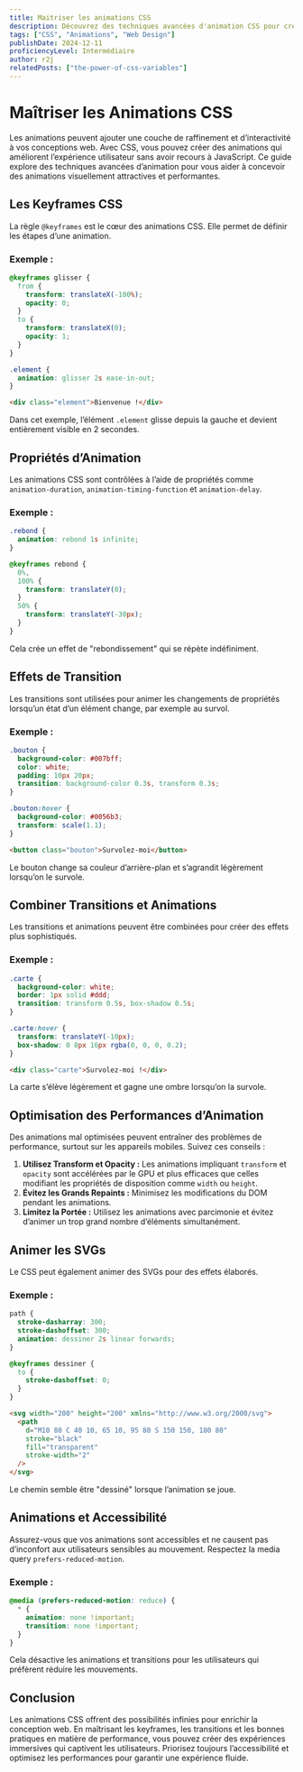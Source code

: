 ```yaml
---
title: Maitriser les animations CSS
description: Découvrez des techniques avancées d'animation CSS pour créer des animations visuellement attrayantes et performantes. Apprenez à utiliser les keyframes, les transitions, et les meilleures pratiques pour optimiser les performances.
tags: ["CSS", "Animations", "Web Design"]
publishDate: 2024-12-11
proficiencyLevel: Intermédiaire
author: r2j
relatedPosts: ["the-power-of-css-variables"]
---
```


# Maîtriser les Animations CSS

Les animations peuvent ajouter une couche de raffinement et d’interactivité à vos conceptions web. Avec CSS, vous pouvez créer des animations qui améliorent l’expérience utilisateur sans avoir recours à JavaScript. Ce guide explore des techniques avancées d’animation pour vous aider à concevoir des animations visuellement attractives et performantes.

## Les Keyframes CSS

La règle `@keyframes` est le cœur des animations CSS. Elle permet de définir les étapes d’une animation.

### Exemple :

```css
@keyframes glisser {
  from {
    transform: translateX(-100%);
    opacity: 0;
  }
  to {
    transform: translateX(0);
    opacity: 1;
  }
}

.element {
  animation: glisser 2s ease-in-out;
}
```

```html
<div class="element">Bienvenue !</div>
```

Dans cet exemple, l’élément `.element` glisse depuis la gauche et devient entièrement visible en 2 secondes.

## Propriétés d’Animation

Les animations CSS sont contrôlées à l’aide de propriétés comme `animation-duration`, `animation-timing-function` et `animation-delay`.

### Exemple :

```css
.rebond {
  animation: rebond 1s infinite;
}

@keyframes rebond {
  0%,
  100% {
    transform: translateY(0);
  }
  50% {
    transform: translateY(-30px);
  }
}
```

Cela crée un effet de "rebondissement" qui se répète indéfiniment.

## Effets de Transition

Les transitions sont utilisées pour animer les changements de propriétés lorsqu’un état d’un élément change, par exemple au survol.

### Exemple :

```css
.bouton {
  background-color: #007bff;
  color: white;
  padding: 10px 20px;
  transition: background-color 0.3s, transform 0.3s;
}

.bouton:hover {
  background-color: #0056b3;
  transform: scale(1.1);
}
```

```html
<button class="bouton">Survolez-moi</button>
```

Le bouton change sa couleur d’arrière-plan et s’agrandit légèrement lorsqu’on le survole.

## Combiner Transitions et Animations

Les transitions et animations peuvent être combinées pour créer des effets plus sophistiqués.

### Exemple :

```css
.carte {
  background-color: white;
  border: 1px solid #ddd;
  transition: transform 0.5s, box-shadow 0.5s;
}

.carte:hover {
  transform: translateY(-10px);
  box-shadow: 0 8px 16px rgba(0, 0, 0, 0.2);
}
```

```html
<div class="carte">Survolez-moi !</div>
```

La carte s’élève légèrement et gagne une ombre lorsqu’on la survole.

## Optimisation des Performances d’Animation

Des animations mal optimisées peuvent entraîner des problèmes de performance, surtout sur les appareils mobiles. Suivez ces conseils :

1. **Utilisez Transform et Opacity :** Les animations impliquant `transform` et `opacity` sont accélérées par le GPU et plus efficaces que celles modifiant les propriétés de disposition comme `width` ou `height`.
2. **Évitez les Grands Repaints :** Minimisez les modifications du DOM pendant les animations.
3. **Limitez la Portée :** Utilisez les animations avec parcimonie et évitez d’animer un trop grand nombre d’éléments simultanément.

## Animer les SVGs

Le CSS peut également animer des SVGs pour des effets élaborés.

### Exemple :

```css
path {
  stroke-dasharray: 300;
  stroke-dashoffset: 300;
  animation: dessiner 2s linear forwards;
}

@keyframes dessiner {
  to {
    stroke-dashoffset: 0;
  }
}
```

```html
<svg width="200" height="200" xmlns="http://www.w3.org/2000/svg">
  <path
    d="M10 80 C 40 10, 65 10, 95 80 S 150 150, 180 80"
    stroke="black"
    fill="transparent"
    stroke-width="2"
  />
</svg>
```

Le chemin semble être "dessiné" lorsque l’animation se joue.

## Animations et Accessibilité

Assurez-vous que vos animations sont accessibles et ne causent pas d’inconfort aux utilisateurs sensibles au mouvement. Respectez la media query `prefers-reduced-motion`.

### Exemple :

```css
@media (prefers-reduced-motion: reduce) {
  * {
    animation: none !important;
    transition: none !important;
  }
}
```

Cela désactive les animations et transitions pour les utilisateurs qui préfèrent réduire les mouvements.

## Conclusion

Les animations CSS offrent des possibilités infinies pour enrichir la conception web. En maîtrisant les keyframes, les transitions et les bonnes pratiques en matière de performance, vous pouvez créer des expériences immersives qui captivent les utilisateurs. Priorisez toujours l’accessibilité et optimisez les performances pour garantir une expérience fluide.
